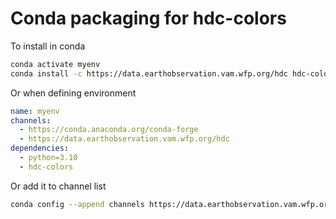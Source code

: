 Conda packaging for hdc-colors 
==============================

To install in conda

```bash
conda activate myenv
conda install -c https://data.earthobservation.vam.wfp.org/hdc hdc-colors
```

Or when defining environment

```yaml
name: myenv
channels:
  - https://conda.anaconda.org/conda-forge
  - https://data.earthobservation.vam.wfp.org/hdc
dependencies:
  - python=3.10
  - hdc-colors
```

Or add it to channel list

```bash
conda config --append channels https://data.earthobservation.vam.wfp.org/hdc
```
